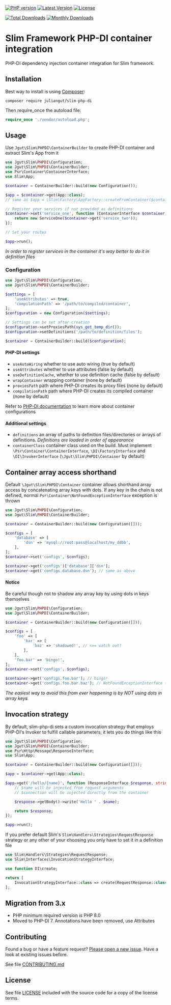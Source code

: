 [![PHP version](https://img.shields.io/badge/PHP-%3E%3D8.0-8892BF.svg?style=flat-square)](http://php.net)
[![Latest Version](https://img.shields.io/packagist/vpre/juliangut/slim-php-di.svg?style=flat-square)](https://packagist.org/packages/juliangut/slim-php-di)
[![License](https://img.shields.io/github/license/juliangut/slim-php-di.svg?style=flat-square)](https://github.com/juliangut/slim-php-di/blob/master/LICENSE)

[![Total Downloads](https://img.shields.io/packagist/dt/juliangut/slim-php-di.svg?style=flat-square)](https://packagist.org/packages/juliangut/slim-php-di/stats)
[![Monthly Downloads](https://img.shields.io/packagist/dm/juliangut/slim-php-di.svg?style=flat-square)](https://packagist.org/packages/juliangut/slim-php-di/stats)

# Slim Framework PHP-DI container integration

PHP-DI dependency injection container integration for Slim framework.

## Installation

Best way to install is using [Composer](https://getcomposer.org/):

```
composer require juliangut/slim-php-di
```

Then require_once the autoload file:

```php
require_once './vendor/autoload.php';
```

## Usage

Use `Jgut\Slim\PHPDI\ContainerBuilder` to create PHP-DI container and extract Slim's App from it

```php
use Jgut\Slim\PHPDI\Configuration;
use Jgut\Slim\PHPDI\ContainerBuilder;
use Psr\Container\ContainerInterface;
use Slim\App;

$container = ContainerBuilder::build(new Configuration());

$app = $container->get(App::class);
// same as $app = \Slim\Factory\AppFactory::createFromContainer($container);

// Register your services if not provided as definitions
$container->set('service_one', function (ContainerInterface $container): ServiceOne {
    return new ServiceOne($container->get('service_two'));
});

// Set your routes

$app->run();
```

_In order to register services in the container it's way better to do it in definition files_

### Configuration

```php
use Jgut\Slim\PHPDI\Configuration;
use Jgut\Slim\PHPDI\ContainerBuilder;

$settings = [
    'useAttributes' => true,
    'compilationPath' => '/path/to/compiled/container',
];
$configuration = new Configuration($settings);

// Settings can be set after creation
$configuration->setProxiesPath(sys_get_temp_dir());
$configuration->setDefinitions('/path/to/definition/files');

$container = ContainerBuilder::build($configuration);
```

#### PHP-DI settings

* `useAutoWiring` whether to use auto wiring (true by default)
* `useAttributes` whether to use attributes (false by default)
* `useDefinitionCache`, whether to use definition cache (false by default)
* `wrapContainer` wrapping container (none by default)
* `proxiesPath` path where PHP-DI creates its proxy files (none by default)
* `compilationPath` path where PHP-DI creates its compiled container (none by default)

Refer to [PHP-DI documentation](http://php-di.org/doc/) to learn more about container configurations

#### Additional settings

* `definitions` an array of paths to definition files/directories or arrays of definitions. _Definitions are loaded in order of appearance_
* `containerClass` container class used on the build. Must implement `\Psr\Container\ContainerInterface`, `\DI\FactoryInterface` and `\DI\InvokerInterface` (`\Jgut\Slim\PHPDI\Container` by default)

## Container array access shorthand

Default `\Jgut\Slim\PHPDI\Container` container allows shorthand array access by concatenating array keys with dots. If any key in the chain is not defined, normal `Psr\Container\NotFoundExceptionInterface` exception is thrown

```php
use Jgut\Slim\PHPDI\Configuration;
use Jgut\Slim\PHPDI\ContainerBuilder;

$container = ContainerBuilder::build(new Configuration([]));

$configs = [
    'database' => [
        'dsn' => 'mysql://root:pass@localhost/my_ddbb',
    ],
];
$container->set('configs', $configs);

$container->get('configs')['database']['dsn'];
$container->get('configs.database.dsn'); // same as above
```

#### Notice

Be careful though not to shadow any array key by using dots in keys themselves

```php
use Jgut\Slim\PHPDI\Configuration;
use Jgut\Slim\PHPDI\ContainerBuilder;

$container = ContainerBuilder::build(new Configuration([]));

$configs = [
    'foo' => [
        'bar' => [
            'baz' => 'shadowed!', // <== watch out!
        ],
    ],
    'foo.bar' => 'bingo!',
];
$container->set('configs', $configs);

$container->get('configs.foo.bar'); // bingo!
$container->get('configs.foo.bar.baz'); // NotFoundExceptionInterface thrown
```

_The easiest way to avoid this from ever happening is by NOT using dots in array keys_

## Invocation strategy

By default, slim-php-di sets a custom invocation strategy that employs PHP-DI's Invoker to fulfill callable parameters, it lets you do things like this

```php
use Jgut\Slim\PHPDI\Configuration;
use Jgut\Slim\PHPDI\ContainerBuilder;
use Psr\Http\Message\ResponseInterface;
use Slim\App;

$container = ContainerBuilder::build(new Configuration([]));

$app = $container->get(App::class);

$app->get('/hello/{name}', function (ResponseInterface $response, string $name, \PDO $connection): ResponseInterface {
    // $name will be injected from request arguments
    // $connection will be injected directly from the container

    $response->getBody()->write('Hello ' . $name);

    return $response;
});

$app->run();
```

If you prefer default Slim's `Slim\Handlers\Strategies\RequestResponse` strategy or any other of your choosing you only have to set it in a definition file

```php
use Slim\Handlers\Strategies\RequestResponse;
use Slim\Interfaces\InvocationStrategyInterface;

use function DI\create;

return [
    InvocationStrategyInterface::class => create(RequestResponse::class),
];
```

## Migration from 3.x

* PHP minimum required version is PHP 8.0
* Moved to PHP-DI 7. Annotations have been removed, use Attributes

## Contributing

Found a bug or have a feature request? [Please open a new issue](https://github.com/juliangut/slim-php-di/issues). Have a look at existing issues before.

See file [CONTRIBUTING.md](https://github.com/juliangut/slim-php-di/blob/master/CONTRIBUTING.md)

## License

See file [LICENSE](https://github.com/juliangut/slim-php-di/blob/master/LICENSE) included with the source code for a copy of the license terms.
